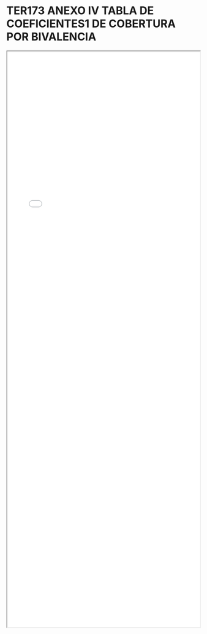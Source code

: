 
# TER173 ANEXO IV TABLA DE COEFICIENTES1 DE COBERTURA POR BIVALENCIA

<iframe src="../TER173 ANEXO IV TABLA DE COEFICIENTES1 DE COBERTURA POR BIVALENCIA.pdf" width="100%" height="1500px"></iframe>

